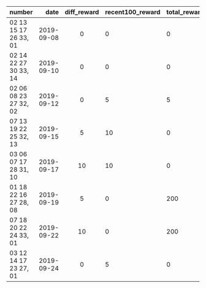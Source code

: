 
| number | date | diff_reward |recent100_reward|total_reward|
|--------|-----:|:-------:|------|------|
|02 13 15 17 26 33, 01|2019-09-08|0|0|0|
|02 14 22 27 30 33, 14|2019-09-10|0|0|0|
|02 06 08 23 27 32, 02|2019-09-12|0|5|5|
|07 13 19 22 25 32, 13|2019-09-15|5|10|0|
|03 06 07 17 28 31, 10|2019-09-17|10|10|0|
|01 18 22 16 27 28, 08|2019-09-19|5|0|200|
|07 18 20 22 24 33, 01|2019-09-22|10|0|200|
|03 12 14 17 23 27, 01|2019-09-24|0|5|0|

